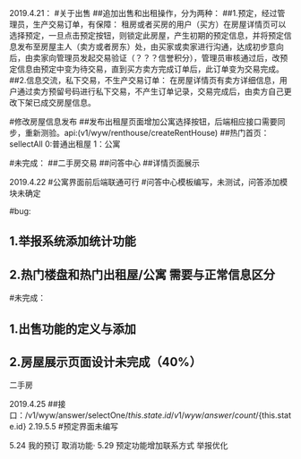 2019.4.21：
#关于出售
 ##追加出售和出租操作，分为两种：
 ##1.预定，经过管理员，生产交易订单，有保障：
 租房或者买房的用户（买方）在房屋详情页可以选择预定，一旦点击预定按钮，则锁定此房屋，产生初期的预定信息，并将预定信息发布至房屋主人（卖方或者房东）处，由买家或卖家进行沟通，达成初步意向后，由卖家向管理员发起交易验证（？？？信誉积分），管理员审核通过后，改预定信息由预定中变为待交易，直到买方卖方完成订单后，此订单变为交易完成。
 ##2.信息交流，私下交易，不生产交易订单：
 在房屋详情页有卖方详细信息，用户通过卖方预留号码进行私下交易，不产生订单记录，交易完成后，由卖方自己更改下架已成交房屋信息。

#修改房屋信息发布
 ##发布出租屋页面增加公寓选择按钮，后端相应接口需要同步，重新测验。api:(v1/wyw/renthouse/createRentHouse)
 ##热门首页：sellectAll 0:普通出租屋  1：公寓

#未完成：
##二手房交易
##问答中心
##详情页面展示

2019.4.22
#公寓界面前后端联通可行
#问答中心模板编写，未测试，问答添加模块未确定

#bug:
 ## 1.举报系统添加统计功能
 ## 2.热门楼盘和热门出租屋/公寓 需要与正常信息区分

#未完成：
 ## 1.出售功能的定义与添加
 ## 2.房屋展示页面设计未完成（40%）
 二手房

 2019.4.25
  ##接口：/v1/wyw/answer/selectOne/${this.state.id}   /v1/wyw/answer/count/${this.state.id}
  2.19.5.5
#预定界面未编写

5.24 我的预订 取消功能·
5.29 预定功能增加联系方式
     举报优化